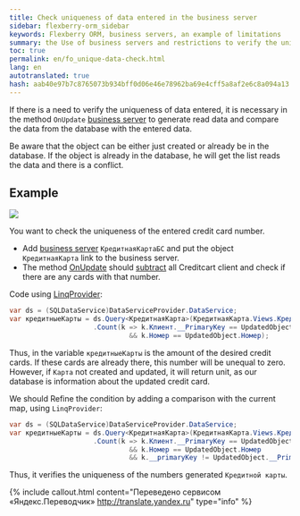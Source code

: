 ```yaml
---
title: Check uniqueness of data entered in the business server
sidebar: flexberry-orm_sidebar
keywords: Flexberry ORM, business servers, an example of limitations
summary: the Use of business servers and restrictions to verify the uniqueness of objects
toc: true
permalink: en/fo_unique-data-check.html
lang: en
autotranslated: true
hash: aab40e97b7c8765073b934bff0d06e46e78962ba69e4cff5a8af2e6c8a094a13
---
```


If there is a need to verify the uniqueness of data entered, it is necessary in the method `OnUpdate` [business server](fo_business-server.html) to generate read data and compare the data from the database with the entered data.

Be aware that the object can be either just created or already be in the database. If the object is already in the database, he will get the list reads the data and there is a conflict.

## Example

![](/images/pages/products/flexberry-orm/additional-features/templates.PNG)

You want to check the uniqueness of the entered credit card number.

* Add [business server](fo_business-server.html) `КредитнаяКартаБС` and put the object `КредитнаяКарта` link to the business server.
* The method [OnUpdate](fo_bs-example.html) should [subtract](fo_sql-query.html) all Creditcart client and check if there are any cards with that number.

Code using [LinqProvider](fo_linq-provider.html):

```csharp
var ds = (SQLDataService)DataServiceProvider.DataService;
var кредитныеКарты = ds.Query<КредитнаяКарта>(КредитнаяКарта.Views.КредитнаяКартаE)
                     .Count(k => k.Клиент.__PrimaryKey == UpdatedObject.Клиент.__PrimaryKey 
                              && k.Номер == UpdatedObject.Номер);
```

Thus, in the variable `кредитныеКарты` is the amount of the desired credit cards. If these cards are already there, this number will be unequal to zero. However, if `Карта` not created and updated, it will return unit, as our database is information about the updated credit card.

We should Refine the condition by adding a comparison with the current map, using `LinqProvider`:

```csharp
var ds = (SQLDataService)DataServiceProvider.DataService;
var кредитныеКарты = ds.Query<КредитнаяКарта>(КредитнаяКарта.Views.КредитнаяКартаE)
                     .Count(k => k.Клиент.__PrimaryKey == UpdatedObject.Клиент.__PrimaryKey 
                              && k.Номер == UpdatedObject.Номер
                              && k.__primaryKey != UpdatedObject.__PrimaryKey);
```

Thus, it verifies the uniqueness of the numbers generated `Кредитной карты`.



{% include callout.html content="Переведено сервисом «Яндекс.Переводчик» <http://translate.yandex.ru>" type="info" %}